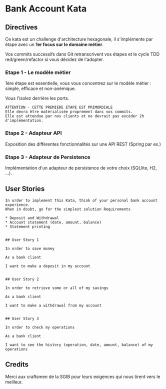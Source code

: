# Bank Account Kata

## Directives

Ce kata est un challenge d'architecture hexagonale, il s'implémente par étape avec un **1er focus sur le domaine métier**.

Vos commits successifs dans Git retranscrivent vos étapes et le cycle TDD red/green/refactor si vous décidez de l'adopter.

### Etape 1 - Le modèle métier

1ère étape est essentielle, vous vous concentrez sur le modèle métier : simple, efficace et non-anémique.

Vous l'isolez derrière les ports.

```
ATTENTION - CETTE PREMIERE ETAPE EST PRIMORDIALE
Elle devra être matérialisée proprement dans vos commits.
Elle est attendue par nos clients et ne devrait pas excéder 2h d'implémentation.
```

### Etape 2 - Adapteur API

Exposition des différentes fonctionnalités sur une API REST (Spring par ex.)

### Etape 3 - Adapteur de Persistence

Implémentation d'un adapteur de persistence de votre choix (SQLlite, H2, ...).

## User Stories
```
In order to implement this Kata, think of your personal bank account experience.
When in doubt, go for the simplest solution Requirements

* Deposit and Withdrawal
* Account statement (date, amount, balance)
* Statement printing
 

## User Story 1

In order to save money

As a bank client

I want to make a deposit in my account


## User Story 2

In order to retrieve some or all of my savings

As a bank client

I want to make a withdrawal from my account


## User Story 3

In order to check my operations

As a bank client

I want to see the history (operation, date, amount, balance) of my operations
```

## Credits
Merci aux craftsmen de la SGIB pour leurs exigences qui nous tirent vers le meilleur.
